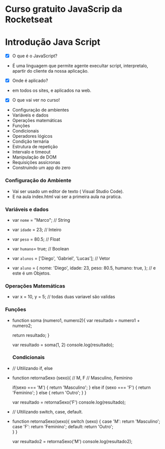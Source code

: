# Curso gratuito JavaScrip da Rocketseat

# Introdução Java Script


- [x] O que é o JavaScript?
- É uma linguagem que permite agente execultar script, interpretalo, apartir  do cliente da nossa aplicação.

- [x] Onde é aplicado?
- em todos os sites, e aplicados na web.

- [x] O que vai ver no curso!

- Configuração de ambientes
- Variáveis e dados
- Operações matemáticas
- Funções
- Condicionais
- Operadores lógicos
- Condição ternária
- Estrutura de repetição
- Intervalo e timeout
- Manipulação de DOM
- Requisições assícronas
- Construindo um app do zero 

### Configuração do Ambiente
- Vai ser usado um editor de texto ( Visual Studio Code).
- E na aula index.html vai ser a primeira aula na pratica.

### Variáveis e dados
- var `nome` = "Marco"; // String
- var `idade` = 23; // Inteiro
- var `peso` = 80.5; // Float
- var `humano`= true; // Boolean

- var `alunos` = ['Diego', 'Gabriel', 'Lucas']; // Vetor
- var `aluno` = {
        nome: 'Diego',
        idade: 23,
        peso: 80.5,
        humano: true,
    }; // e este é um Objetos.

### Operações Matemáticas
- var x = 10, y = 5; // todas duas variavel são validas

### Funções 
- function soma (numero1, numero2){
    var resultado = numero1 + numero2;

    return resultado;
    }

  var resultado = soma(1, 2)
  console.log(resultado);  

  ### Condicionais
- // Ultilizando if, else
- function retornaSexo (sexo){
  // M, F
  // Masculino, Feminino

  if(sexo === 'M') {
      return 'Masculino';
  } else if (sexo === 'F') {
      return 'Feminino';
  } else {
      return 'Outro';
  }
}

  var resultado = retornaSexo('F')
  console.log(resultado);

- // Ultilizando switch, case, default.
- function retornaSexo(sexo){
      switch (sexo) {
          case 'M':
              return 'Masculino';
          case 'F':
              return 'Feminino';
          default:
              return 'Outro';        
      }
  }

  var resultado2 = retornaSexo('M')
  console.log(resultado2);


